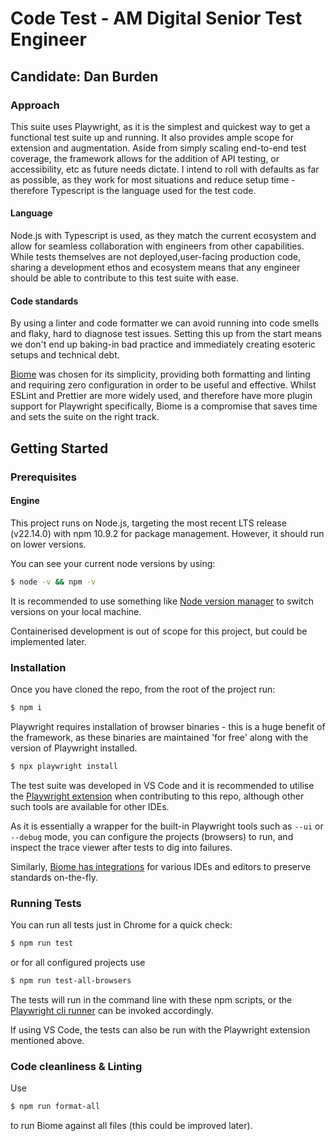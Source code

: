 # Code Test - AM Digital Senior Test Engineer
## Candidate: Dan Burden

### Approach
This suite uses Playwright, as it is the simplest and quickest way to get a functional test suite up and running. It also provides ample scope for extension and augmentation. Aside from simply scaling end-to-end test coverage, the framework allows for the addition of API testing, or accessibility, etc as future needs dictate. I intend to roll with defaults as far as possible, as they work for most situations and reduce setup time - therefore Typescript is the language used for the test code. 

#### Language
Node.js with Typescript is used, as they match the current ecosystem and allow for seamless collaboration with engineers from other capabilities. While tests themselves are not deployed,user-facing production code, sharing a development ethos and ecosystem means that any engineer should be able to contribute to this test suite with ease.

#### Code standards
By using a linter and code formatter we can avoid running into code smells and flaky, hard to diagnose test issues. Setting this up from the start means we don't end up baking-in bad practice and immediately creating esoteric setups and technical debt.

[Biome](https://biomejs.dev/) was chosen for its simplicity, providing both formatting and linting and requiring zero configuration in order to be useful and effective. Whilst ESLint and Prettier are more widely used, and therefore have more plugin support for Playwright specifically, Biome is a compromise that saves time and sets the suite on the right track.

## Getting Started
### Prerequisites
#### Engine
This project runs on Node.js, targeting the most recent LTS release (v22.14.0) with npm 10.9.2 for package management. However, it should run on lower versions.

You can see your current node versions by using:
```bash
$ node -v && npm -v
```

It is recommended to use something like [Node version manager](https://github.com/nvm-sh/nvm) to switch versions on your local machine.

Containerised development is out of scope for this project, but could be implemented later. 

### Installation
Once you have cloned the repo, from the root of the project run:
```bash
$ npm i
```

Playwright requires installation of browser binaries - this is a huge benefit of the framework, as these binaries are maintained 'for free' along with the version of Playwright installed.

```bash
$ npx playwright install
```

The test suite was developed in VS Code and it is recommended to utilise the [Playwright extension](https://marketplace.visualstudio.com/items?itemName=ms-playwright.playwright) when contributing to this repo, although other such tools are available for other IDEs.


As it is essentially a wrapper for the built-in Playwright tools such as `--ui` or `--debug` mode, you can configure the projects (browsers) to run, and inspect the trace viewer after tests to dig into failures.


Similarly, [Biome has integrations](https://biomejs.dev/guides/editors/first-party-extensions/) for various IDEs and editors to preserve standards on-the-fly.

### Running Tests
You can run all tests just in Chrome for a quick check:
```bash
$ npm run test
```

or for all configured projects use

```bash
$ npm run test-all-browsers
```

The tests will run in the command line with these npm scripts, or the [Playwright cli runner](https://playwright.dev/docs/running-tests#running-tests) can be invoked accordingly.

If using VS Code, the tests can also be run with the Playwright extension mentioned above.

### Code cleanliness & Linting
Use
```bash
$ npm run format-all
```
to run Biome against all files (this could be improved later).